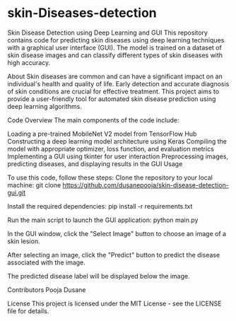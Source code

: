 # skin-Diseases-detection
Skin Disease Detection using Deep Learning and GUI
This repository contains code for predicting skin diseases using deep learning techniques with a graphical user interface (GUI). The model is trained on a dataset of skin disease images and can classify different types of skin diseases with high accuracy.

About
Skin diseases are common and can have a significant impact on an individual's health and quality of life. Early detection and accurate diagnosis of skin conditions are crucial for effective treatment. This project aims to provide a user-friendly tool for automated skin disease prediction using deep learning algorithms.

Code Overview
The main components of the code include:

Loading a pre-trained MobileNet V2 model from TensorFlow Hub
Constructing a deep learning model architecture using Keras
Compiling the model with appropriate optimizer, loss function, and evaluation metrics
Implementing a GUI using tkinter for user interaction
Preprocessing images, predicting diseases, and displaying results in the GUI
Usage

To use this code, follow these steps:
Clone the repository to your local machine:
git clone https://github.com/dusanepooja/skin-disease-detection-gui.git

Install the required dependencies:
pip install -r requirements.txt

Run the main script to launch the GUI application:
python main.py

In the GUI window, click the "Select Image" button to choose an image of a skin lesion.

After selecting an image, click the "Predict" button to predict the disease associated with the image.

The predicted disease label will be displayed below the image.

Contributors
Pooja Dusane

License
This project is licensed under the MIT License - see the LICENSE file for details.
